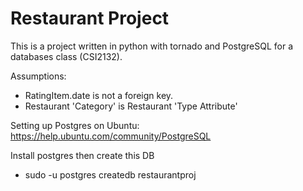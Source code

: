 Restaurant Project
==========================

This is a project written in python with tornado and PostgreSQL for a databases class (CSI2132).



Assumptions: 
 *  RatingItem.date is not a foreign key.
 *  Restaurant 'Category' is Restaurant 'Type Attribute'

Setting up Postgres on Ubuntu: https://help.ubuntu.com/community/PostgreSQL 

Install postgres then create this DB
* sudo -u postgres createdb restaurantproj

